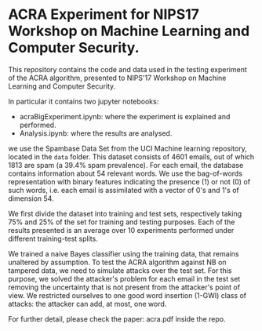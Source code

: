 # ACRA Experiment for NIPS17 Workshop on Machine Learning and Computer Security.

This repository contains the code and data used in the testing experiment of the ACRA algorithm, presented to NIPS'17 Workshop on Machine Learning and Computer Security.

In particular it contains two jupyter notebooks:

* acraBigExperiment.ipynb: where the experiment is explained and performed.
* Analysis.ipynb: where the results are analysed.

we use the Spambase Data Set from the UCI Machine learning repository, located in the `data` folder. This dataset consists of 4601 emails, out of which 1813 are spam (a 39.4% spam prevalence). For each email, the database contains information about 54 relevant words. We use the bag-of-words representation with binary features indicating the presence (1) or not (0) of such words, i.e. each email is assimilated with a vector of 0's and 1's of dimension 54.

We first divide the dataset into training and test sets, respectively taking 75% and 25% of the set for training and testing purposes. Each of the results presented is an average over 10 experiments performed under different training-test splits.

We trained a naive Bayes classifier using the training data, that remains unaltered by assumption. To test the ACRA algorithm against NB on tampered data, we need to simulate attacks over the test set. For this purpose, we solved the attacker's problem for each email in the test set removing the uncertainty that is not present from the attacker's point of view. We restricted ourselves to one good word insertion (1-GWI) class of attacks: the attacker can add, at most, one word.

For further detail, please check the paper: acra.pdf inside the repo.
